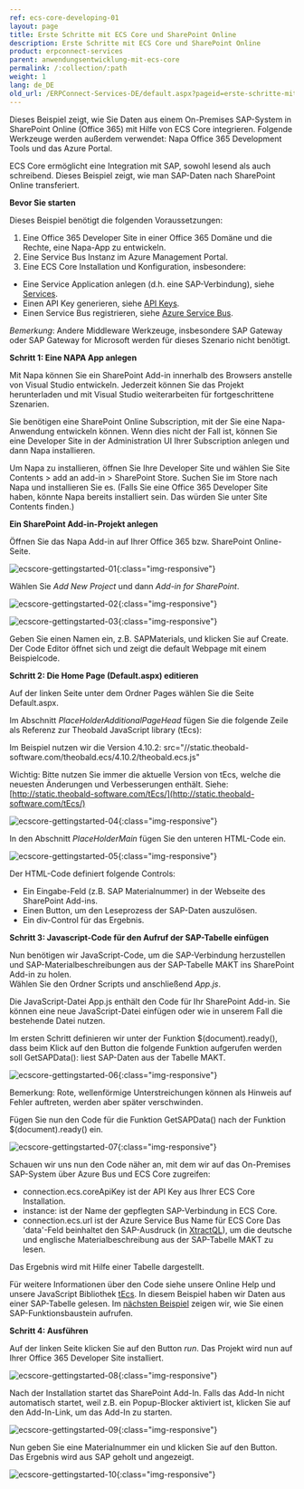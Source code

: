 ```yaml
---
ref: ecs-core-developing-01
layout: page
title: Erste Schritte mit ECS Core und SharePoint Online
description: Erste Schritte mit ECS Core und SharePoint Online
product: erpconnect-services
parent: anwendungsentwicklung-mit-ecs-core
permalink: /:collection/:path
weight: 1
lang: de_DE
old_url: /ERPConnect-Services-DE/default.aspx?pageid=erste-schritte-mit-ecs-core-und-sharepoint-online
---
```


Dieses Beispiel zeigt, wie Sie Daten aus einem On-Premises SAP-System in SharePoint Online (Office 365) mit Hilfe von ECS Core integrieren. Folgende Werkzeuge werden außerdem verwendet: Napa Office 365 Development Tools und das Azure Portal.

ECS Core ermöglicht eine Integration mit SAP, sowohl lesend als auch schreibend. Dieses Beispiel zeigt, wie man SAP-Daten nach SharePoint Online transferiert. 

**Bevor Sie starten** 

Dieses Beispiel benötigt die folgenden Voraussetzungen: 

1. Eine Office 365 Developer Site in einer Office 365 Domäne und die Rechte, eine Napa-App zu entwickeln.
2. Eine Service Bus Instanz im Azure Management Portal.
3. Eine ECS Core Installation und Konfiguration, insbesondere:  
- Eine Service Application anlegen (d.h. eine SAP-Verbindung), siehe [Services](../ecscore-administration/ecscore-service-applikation). 
- Einen API Key generieren, siehe [API Keys]().
- Einen Service Bus registrieren, siehe [Azure Service Bus](). 

*Bemerkung*: Andere Middleware Werkzeuge, insbesondere SAP Gateway oder SAP Gateway for Microsoft werden für dieses Szenario nicht benötigt. 

**Schritt 1: Eine NAPA App anlegen**  

Mit Napa können Sie ein SharePoint Add-in innerhalb des Browsers anstelle von Visual Studio entwickeln. Jederzeit können Sie das Projekt herunterladen und mit Visual Studio weiterarbeiten für fortgeschrittene Szenarien.

Sie benötigen eine SharePoint Online Subscription, mit der Sie eine Napa-Anwendung entwickeln können. Wenn dies nicht der Fall ist, können Sie eine Developer Site in der Administration UI Ihrer Subscription anlegen und dann Napa installieren. 

Um Napa zu installieren, öffnen Sie Ihre Developer Site und wählen Sie Site Contents > add an add-in > SharePoint Store. Suchen Sie im Store nach Napa und installieren Sie es. (Falls Sie eine Office 365 Developer Site haben, könnte Napa bereits installiert sein. Das würden Sie unter Site Contents finden.)

**Ein SharePoint Add-in-Projekt anlegen** 

Öffnen Sie das Napa Add-in auf Ihrer Office 365 bzw. SharePoint Online-Seite.

![ecscore-gettingstarted-01](/img/content/ecscore-gettingstarted-01.png){:class="img-responsive"}

Wählen Sie *Add New Project* und dann *Add-in for SharePoint*.

![ecscore-gettingstarted-02](/img/content/ecscore-gettingstarted-02.png){:class="img-responsive"}

![ecscore-gettingstarted-03](/img/content/ecscore-gettingstarted-03.png){:class="img-responsive"}

Geben Sie einen Namen ein, z.B. SAPMaterials, und klicken Sie auf Create.
Der Code Editor öffnet sich und zeigt die default Webpage mit einem Beispielcode. 

**Schritt 2: Die Home Page (Default.aspx) editieren**

Auf der linken Seite unter dem Ordner Pages wählen Sie die Seite Default.aspx.  

Im Abschnitt *PlaceHolderAdditionalPageHead* fügen Sie die folgende Zeile als Referenz zur Theobald JavaScript library (tEcs):

Im Beispiel nutzen wir die Version 4.10.2: src="//static.theobald-software.com/theobald.ecs/4.10.2/theobald.ecs.js"

Wichtig: Bitte nutzen Sie immer die aktuelle Version von tEcs, welche die neuesten Änderungen und Verbesserungen enthält. Siehe: [http://static.theobald-software.com/tEcs/](http://static.theobald-software.com/tEcs/)


![ecscore-gettingstarted-04](/img/content/ecscore-gettingstarted-04.png){:class="img-responsive"}

In den Abschnitt *PlaceHolderMain* fügen Sie den unteren HTML-Code ein. 

![ecscore-gettingstarted-05](/img/content/ecscore-gettingstarted-05.png){:class="img-responsive"}

Der HTML-Code definiert folgende Controls:             

- Ein Eingabe-Feld (z.B. SAP Materialnummer) in der Webseite des SharePoint 
Add-ins.
- Einen Button, um den Leseprozess der SAP-Daten auszulösen. 
- Ein div-Control für das Ergebnis. 

**Schritt 3: Javascript-Code für den Aufruf der SAP-Tabelle einfügen** 

Nun benötigen wir JavaScript-Code, um die SAP-Verbindung herzustellen und SAP-Materialbeschreibungen aus der SAP-Tabelle MAKT ins SharePoint Add-in zu holen.<br>
Wählen Sie den Ordner Scripts und anschließend *App.js*.

Die JavaScript-Datei App.js enthält den Code für Ihr SharePoint Add-in. Sie können eine neue JavaScript-Datei einfügen oder wie in unserem Fall die bestehende Datei nutzen. 

Im ersten Schritt definieren wir unter der Funktion $(document).ready(), dass beim Klick auf den Button die folgende Funktion aufgerufen werden soll
GetSAPData(): liest SAP-Daten aus der Tabelle MAKT.

![ecscore-gettingstarted-06](/img/content/ecscore-gettingstarted-06.png){:class="img-responsive"}

Bemerkung: Rote, wellenförmige Unterstreichungen können als Hinweis auf Fehler auftreten, werden aber später verschwinden.  

Fügen Sie nun den Code für die Funktion GetSAPData() nach der Funktion $(document).ready() ein.

![ecscore-gettingstarted-07](/img/content/ecscore-gettingstarted-07.png){:class="img-responsive"}

Schauen wir uns nun den Code näher an, mit dem wir auf das On-Premises SAP-System über Azure Bus und ECS Core zugreifen:
- connection.ecs.coreApiKey ist der API Key aus Ihrer ECS Core Installation.
- instance: ist der Name der gepflegten SAP-Verbindung in ECS Core.
- connection.ecs.url ist der Azure Service Bus Name für ECS Core
  Das 'data'-Feld beinhaltet den SAP-Ausdruck (in [XtractQL]()),  um die deutsche und englische Materialbeschreibung aus der SAP-Tabelle MAKT zu lesen. 

Das Ergebnis wird mit Hilfe einer Tabelle dargestellt. 

Für weitere Informationen über den Code siehe unsere Online Help und unsere JavaScript Bibliothek [tEcs]().
In diesem Beispiel haben wir Daten aus einer SAP-Tabelle gelesen. Im [nächsten Beispiel]() zeigen wir, wie Sie einen SAP-Funktionsbaustein aufrufen.  

**Schritt 4: Ausführen**

Auf der linken Seite klicken Sie auf den Button *run*. 
Das Projekt wird nun auf Ihrer Office 365 Developer Site installiert.

![ecscore-gettingstarted-08](/img/content/ecscore-gettingstarted-08.png){:class="img-responsive"}

Nach der Installation startet das SharePoint Add-In. Falls das Add-In nicht automatisch startet, weil z.B. ein Popup-Blocker aktiviert ist, klicken Sie auf den Add-In-Link, um das Add-In zu starten. 

![ecscore-gettingstarted-09](/img/content/ecscore-gettingstarted-09.png){:class="img-responsive"}

Nun geben Sie eine Materialnummer ein und klicken Sie auf den Button.  
Das Ergebnis wird aus SAP geholt und angezeigt.  

![ecscore-gettingstarted-10](/img/content/ecscore-gettingstarted-10.png){:class="img-responsive"}
